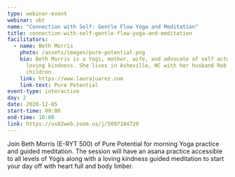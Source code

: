 ```yaml
---
type: webinar-event
webinar: obt
name: "Connection with Self: Gentle Flow Yoga and Meditation"
title: connection-with-self-gentle-flow-yoga-and-meditation
facilitators:
  - name: Beth Morris
    photo: /assets/images/pure-potential.png
    bio: Beth Morris is a Yogi, mother, wife, and advocate of self actualization and
      loving kindness. She lives in Asheville, NC with her husband Rob and 3
      children.
    link: https://www.laurajuarez.com
    link-text: Pure Potential
event-type: interactive
day: 2
date: 2020-12-05
start-time: 09:00
end-time: 10:00
link: https://us02web.zoom.us/j/5097184720
---
```


Join Beth Morris (E-RYT 500) of Pure Potential for morning Yoga practice and guided meditation. The session will have an asana practice accessible to all levels of Yogis along with a loving kindness guided meditation to start your day off with heart full and body limber.
